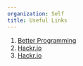 ```yaml
---
organization: Self
title: Useful Links
---
```


1. [Better Programming](https://medium.com/better-programming)
2. [Hackr.io](https://hackr.io/blog)
3. [Hackr.io](https://www.sololearn.com/profile/25788804)
